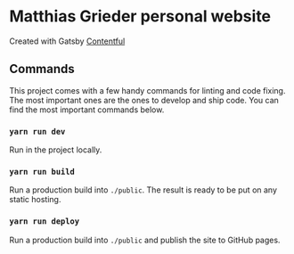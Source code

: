 # Matthias Grieder personal website

Created with Gatsby [Contentful](https://www.contentful.com)

## Commands

This project comes with a few handy commands for linting and code fixing. The most important ones are the ones to develop and ship code. You can find the most important commands below.

### `yarn run dev`

Run in the project locally.

### `yarn run build`

Run a production build into `./public`. The result is ready to be put on any static hosting.

### `yarn run deploy`

Run a production build into `./public` and publish the site to GitHub pages.
